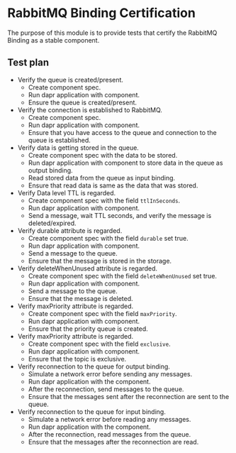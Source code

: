 # RabbitMQ Binding Certification

The purpose of this module is to provide tests that certify the RabbitMQ Binding as a stable component.

## Test plan

* Verify the queue is created/present.
    * Create component spec.
    * Run dapr application with component.
    * Ensure the queue is created/present.
* Verify the connection is established to RabbitMQ.
    * Create component spec.
    * Run dapr application with component.
    * Ensure that you have access to the queue and connection to the queue is established.
* Verify data is getting stored in the queue.
    * Create component spec with the data to be stored.
    * Run dapr application with component to store data in the queue as output binding.
    * Read stored data from the queue as input binding.
    * Ensure that read data is same as the data that was stored.
* Verify Data level TTL is regarded.
    * Create component spec with the field `ttlInSeconds`.
    * Run dapr application with component.
    * Send a message, wait TTL seconds, and verify the message is deleted/expired.
* Verify durable attribute is regarded.
    * Create component spec with the field `durable` set true.
    * Run dapr application with component.
    * Send a message to the queue.
    * Ensure that the message is stored in the storage.
* Verify deleteWhenUnused attribute is regarded.
    * Create component spec with the field `deleteWhenUnused` set true.
    * Run dapr application with component.
    * Send a message to the queue.
    * Ensure that the message is deleted.
* Verify maxPriority attribute is regarded.
    * Create component spec with the field `maxPriority`.
    * Run dapr application with component.
    * Ensure that the priority queue is created.
* Verify maxPriority attribute is regarded.
    * Create component spec with the field `exclusive`.
    * Run dapr application with component.
    * Ensure that the topic is exclusive.
* Verify reconnection to the queue for output binding.
    * Simulate a network error before sending any messages.
    * Run dapr application with the component.
    * After the reconnection, send messages to the queue.
    * Ensure that the messages sent after the reconnection are sent to the queue.
* Verify reconnection to the queue for input binding.
    * Simulate a network error before reading any messages.
    * Run dapr application with the component.
    * After the reconnection, read messages from the queue.
    * Ensure that the messages after the reconnection are read.
